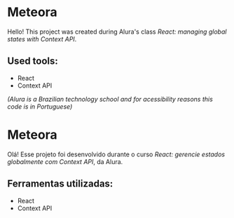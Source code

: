 # Meteora

Hello! This project was created during Alura's class *React: managing global states with Context API*.



## Used tools:

* React
* Context API

*(Alura is a Brazilian technology school and for acessibility reasons this code is in Portuguese)*

#

# Meteora

Olá! Esse projeto foi desenvolvido durante o curso *React: gerencie estados globalmente com Context API*, da Alura.



## Ferramentas utilizadas:

* React
* Context API

